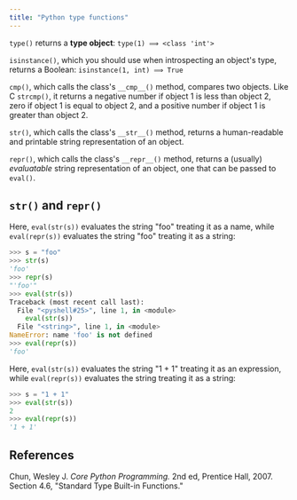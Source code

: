 ```yaml
---
title: "Python type functions"
---
```


`type()` returns a **type object**: `type(1) ⟹ <class 'int'>`

`isinstance()`, which you should use when introspecting an object's type,
returns a Boolean: `isinstance(1, int) ⟹ True`

`cmp()`, which calls the class's `__cmp__()` method, compares two objects.
Like C `strcmp()`, it returns a negative number if object 1 is less than
object 2, zero if object 1 is equal to object 2, and a positive number if
object 1 is greater than object 2.

`str()`, which calls the class's `__str__()` method, returns a human-readable
and printable string representation of an object.

`repr()`, which calls the
class's `__repr__()` method,  returns a (usually) *evaluatable* string
representation of an object, one that can be passed to `eval()`.


## `str()` and `repr()`

Here, `eval(str(s))` evaluates the string "foo" treating it as a name, while
`eval(repr(s))` evaluates the string "foo" treating it as a string:

```py
>>> s = "foo"
>>> str(s)
'foo'
>>> repr(s)
"'foo'"
>>> eval(str(s))
Traceback (most recent call last):
  File "<pyshell#25>", line 1, in <module>
    eval(str(s))
  File "<string>", line 1, in <module>
NameError: name 'foo' is not defined
>>> eval(repr(s))
'foo'
```

Here, `eval(str(s))` evaluates the string "1 + 1" treating it as an
expression, while `eval(repr(s))` evaluates the string treating it as a
string:

```py
>>> s = "1 + 1"
>>> eval(str(s))
2
>>> eval(repr(s))
'1 + 1'
```


## References

Chun, Wesley J. *Core Python Programming.* 2nd ed, Prentice Hall, 2007. Section 4.6, "Standard Type Built-in Functions."
